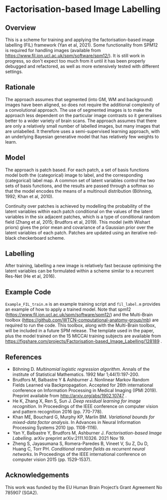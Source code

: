 # Factorisation-based Image Labelling
## Overview
This is a scheme for training and applying the factorisation-based image labelling (FIL) framework (Yan et al, 2021). Some functionality from SPM12 is required for handling images (available from https://www.fil.ion.ucl.ac.uk/spm/software/spm12/). It is still work in progress, so don't expect too much from it until it has been properly debugged and refactored, as well as more extensively tested with different settings.

## Rationale
The approach assumes that segmented (into GM, WM and background) images have been aligned, so does not require the additional complexity of a convolutional approach.
The use of segmented images is to make the approach less dependent on the particular image contrasts so it generalises better to a wider variety of brain scans.
The approach assumes that there are only a relatively small number of labelled images, but many images that are unlabelled.  It therefore uses a semi-supervised learning approach, with an underlying Bayesian generative model that has relatively few weights to learn.

## Model
The approach is patch based. For each patch, a set of basis functions model both the (categorical) image to label, and the corresponding (categorical) label map.  A common set of latent variables control the two sets of basis functions, and the results are passed through a softmax so that the model encodes the means of a multinouli distribution (Böhning, 1992; Khan et al, 2010).

Continuity over patches is achieved by modelling the probability of the latent variables within each patch conditional on the values of the latent variables in the six adjacent patches, which is a type of conditional random field (Zhang et al, 2015; Brudfors et al, 2019).  This model (with Wishart priors) gives the prior mean and covariance of a Gaussian prior over the latent variables of each patch.  Patches are updated using an iterative red-black checkerboard scheme.

## Labelling
After training, labelling a new image is relatively fast because optimising the latent variables can be formulated within a scheme similar to a recurrent Res-Net (He et al, 2016).

## Example Code
`Example_FIL_train.m` is an example training script and `fil_label.m` provides an example of how to apply a trained model.  Note that spm12 (https://www.fil.ion.ucl.ac.uk/spm/software/spm12/) and the Multi-Brain toolbox (https://github.com/WTCN-computational-anatomy-group/mb) are required to run the code. This toolbox, along with the Multi-Brain toolbox, will be included in a future SPM release.  The template used in the paper, plus the model trained on the 15 MICCAI training subjects are available from https://figshare.com/projects/Factorisation-based_Image_Labelling/128189 .

## References
* Böhning D. _Multinomial logistic regression algorithm_. Annals of the institute of Statistical Mathematics. 1992 Mar 1;44(1):197-200.
* Brudfors M, Balbastre Y & Ashburner J. Nonlinear Markov Random Fields Learned via Backpropagation. Accepted for 26th international conference on Information Processing in Medical Imaging (IPMI 2019). Preprint available from http://arxiv.org/abs/1902.10747 .
* He K, Zhang X, Ren S, Sun J. _Deep residual learning for image recognition_. In Proceedings of the IEEE conference on computer vision and pattern recognition 2016 (pp. 770-778).
* Khan ME, Bouchard G, Murphy KP, Marlin BM. _Variational bounds for mixed-data factor analysis_. In Advances in Neural Information Processing Systems 2010 (pp. 1108-1116).
* Yan Y, Balbastre Y, Brudfors M, Ashburner J. _Factorisation-based Image Labelling_. arXiv preprint arXiv:2111.10326. 2021 Nov 19.
* Zheng S, Jayasumana S, Romera-Paredes B, Vineet V, Su Z, Du D, Huang C, Torr PH. _Conditional random fields as recurrent neural networks_. In Proceedings of the IEEE international conference on computer vision 2015 (pp. 1529-1537).

## Acknowledgements
This work was funded by the EU Human Brain Project’s Grant Agreement No 785907 (SGA2).

